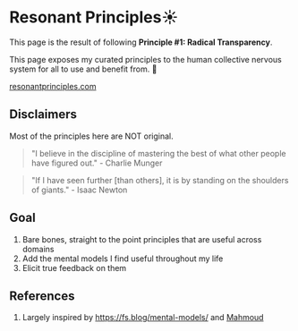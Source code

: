 # Resonant Principles☀️

This page is the result of following <b>Principle #1: Radical Transparency</b>.

This page exposes my curated principles to the human collective nervous system for all to use and benefit from. 🙂

[resonantprinciples.com](https://resonantprinciples.com)

## Disclaimers

Most of the principles here are NOT original.

> "I believe in the discipline of mastering the best of what other
> people have figured out." - Charlie Munger

> "If I have seen further [than others], it is by standing on the
> shoulders of giants." - Isaac Newton

## Goal

1. Bare bones, straight to the point principles that are useful across domains
2. Add the mental models I find useful throughout my life
3. Elicit true feedback on them

## References

1. Largely inspired by <https://fs.blog/mental-models/> and [Mahmoud](https://twitter.com/tweetafterwork)
